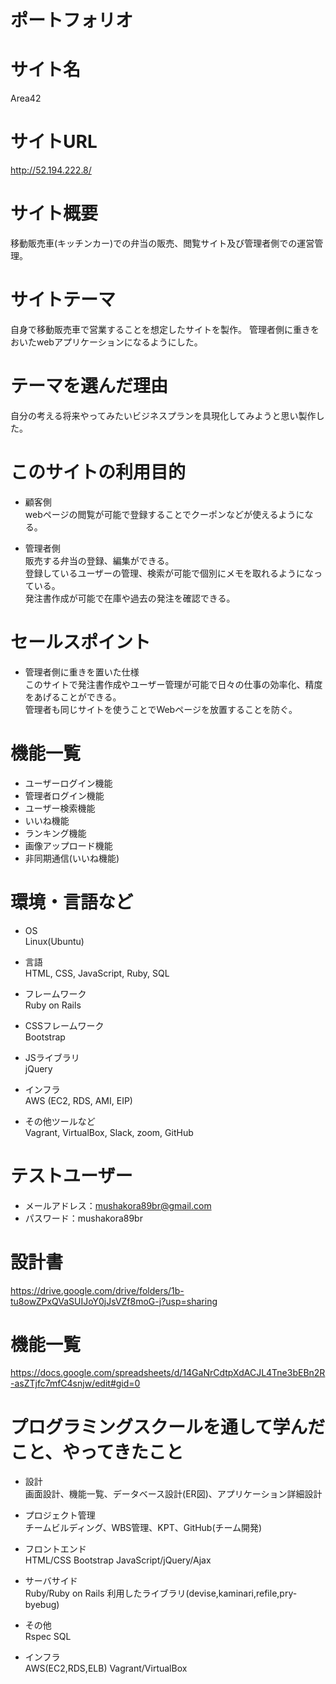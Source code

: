 # ポートフォリオ

# サイト名
 Area42

# サイトURL
 http://52.194.222.8/

# サイト概要
 移動販売車(キッチンカー)での弁当の販売、閲覧サイト及び管理者側での運営管理。

# サイトテーマ
 自身で移動販売車で営業することを想定したサイトを製作。
 管理者側に重きをおいたwebアプリケーションになるようにした。

# テーマを選んだ理由
 自分の考える将来やってみたいビジネスプランを具現化してみようと思い製作した。

# このサイトの利用目的
 * 顧客側  
 webページの閲覧が可能で登録することでクーポンなどが使えるようになる。

 * 管理者側  
 販売する弁当の登録、編集ができる。  
 登録しているユーザーの管理、検索が可能で個別にメモを取れるようになっている。  
 発注書作成が可能で在庫や過去の発注を確認できる。

# セールスポイント
 * 管理者側に重きを置いた仕様  
 このサイトで発注書作成やユーザー管理が可能で日々の仕事の効率化、精度をあげることができる。  
 管理者も同じサイトを使うことでWebページを放置することを防ぐ。

# 機能一覧
 * ユーザーログイン機能
 * 管理者ログイン機能
 * ユーザー検索機能
 * いいね機能
 * ランキング機能
 * 画像アップロード機能
 * 非同期通信(いいね機能)

# 環境・言語など
- OS  
Linux(Ubuntu)

- 言語  
HTML, CSS, JavaScript, Ruby, SQL

- フレームワーク  
Ruby on Rails

- CSSフレームワーク  
Bootstrap

- JSライブラリ  
jQuery

- インフラ  
AWS (EC2, RDS, AMI, EIP)

- その他ツールなど  
Vagrant, VirtualBox, Slack, zoom, GitHub

 # テストユーザー
- メールアドレス：mushakora89br@gmail.com  
- パスワード：mushakora89br


# 設計書
 https://drive.google.com/drive/folders/1b-tu8owZPxQVaSUIJoY0jJsVZf8moG-j?usp=sharing

# 機能一覧
 https://docs.google.com/spreadsheets/d/14GaNrCdtpXdACJL4Tne3bEBn2R-asZTjfc7mfC4snjw/edit#gid=0

# プログラミングスクールを通して学んだこと、やってきたこと
- 設計  
画面設計、機能一覧、データベース設計(ER図)、アプリケーション詳細設計

- プロジェクト管理  
チームビルディング、WBS管理、KPT、GitHub(チーム開発)

- フロントエンド  
HTML/CSS
Bootstrap
JavaScript/jQuery/Ajax

- サーバサイド  
Ruby/Ruby on Rails
利用したライブラリ(devise,kaminari,refile,pry-byebug)

- その他  
Rspec
SQL

- インフラ  
AWS(EC2,RDS,ELB)
Vagrant/VirtualBox

